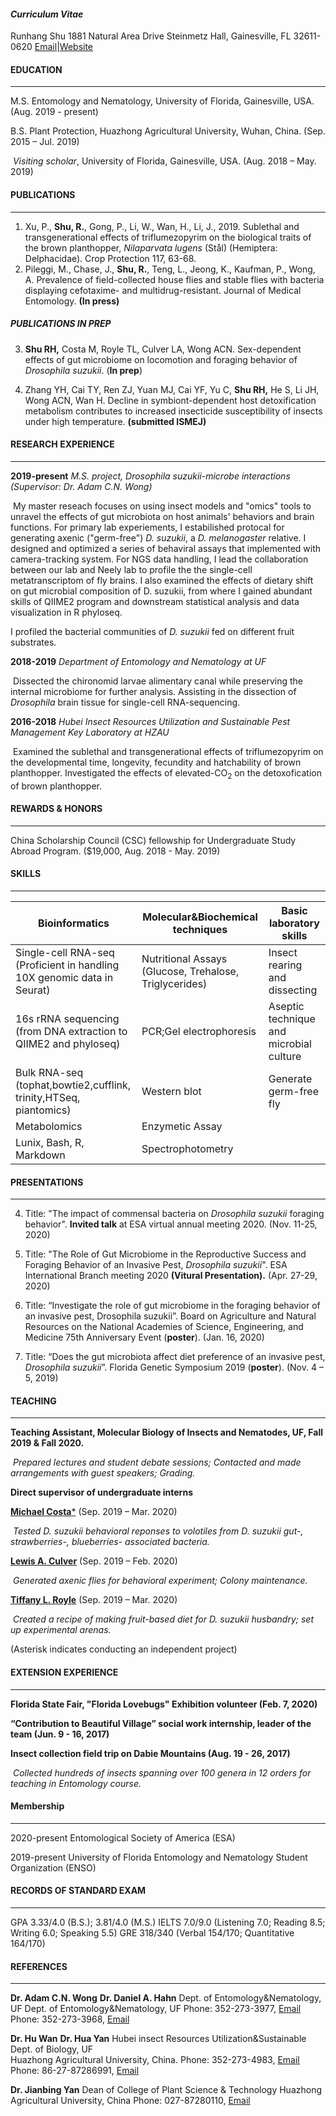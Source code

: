 #### 												             																		*Curriculum Vitae* 

Runhang Shu
1881 Natural Area Drive
Steinmetz Hall, Gainesville, FL 32611-0620
[Email](mailto:r.shu@ufl.edu)|[Website](https://runhangshu.com) 

#### EDUCATION

------

M.S. Entomology and Nematology, University of Florida, Gainesville, USA. (Aug. 2019 - present)

B.S. Plant Protection, Huazhong Agricultural University, Wuhan, China. (Sep. 2015 – Jul. 2019)

​		*Visiting scholar*, University of Florida, Gainesville, USA. (Aug. 2018 – May. 2019)

#### PUBLICATIONS

------

1. Xu, P., **Shu, R.**, Gong, P., Li, W., Wan, H., Li, J., 2019. Sublethal and transgenerational effects of triflumezopyrim on the biological traits of the brown planthopper, *Nilaparvata lugens* (Stål) (Hemiptera: Delphacidae). Crop Protection 117, 63-68.
2. Pileggi, M., Chase, J., **Shu, R.**, Teng, L., Jeong, K., Kaufman, P., Wong, A. Prevalence of field-collected house flies and stable flies with bacteria displaying cefotaxime- and multidrug-resistant. Journal of Medical Entomology. **(In press)**

##### PUBLICATIONS IN PREP

3. **Shu RH,** Costa M, Royle TL, Culver LA, Wong ACN. Sex-dependent effects of gut microbiome on locomotion and foraging behavior of *Drosophila suzukii*. (**In prep**)

2. Zhang YH, Cai TY, Ren ZJ, Yuan MJ, Cai YF, Yu C, **Shu RH,** He S, Li JH, Wong ACN, Wan H. Decline in symbiont-dependent host detoxification metabolism contributes to increased insecticide susceptibility of insects under high temperature. **(submitted ISMEJ)**


#### RESEARCH EXPERIENCE

------

**2019-present**            *M.S. project, Drosophila suzukii-microbe interactions (Supervisor: Dr. Adam C.N. Wong)*

​		My master reseach focuses on using insect models and "omics" tools to unravel the effects of gut microbiota on host animals' behaviors and brain functions. For primary lab experiements, I estabilished protocal for generating axenic ("germ-free") *D. suzukii*, a *D. melanogaster* relative. I designed and optimized a series of behaviral assays that implemented with camera-tracking system. For NGS data handling, I lead the collaboration between our lab and Neely lab to profile the the single-cell metatranscriptom of fly brains. I also examined the effects of dietary shift on gut microbial composition of D. suzukii, from where I gained abundant skills of QIIME2 program and downstream statistical analysis and data visualization in R phyloseq. 

I profiled the bacterial communities of *D. suzukii* fed on different fruit substrates. 

**2018-2019** 				*Department of Entomology and Nematology at UF* 

​		Dissected the chironomid larvae alimentary canal while preserving the internal microbiome for further analysis. Assisting in the dissection of *Drosophila* brain tissue for single-cell RNA-sequencing.

**2016-2018** 				*Hubei Insect Resources Utilization and Sustainable Pest Management Key Laboratory at HZAU*		


​		Examined the sublethal and transgenerational effects of triflumezopyrim on the developmental time, longevity, fecundity and hatchability of brown planthopper. Investigated the effects of elevated-CO<sub>2</sub> on the detoxofication of brown planthopper.

#### REWARDS & HONORS

------

China Scholarship Council (CSC) fellowship for Undergraduate Study Abroad Program. ($19,000, Aug. 2018 - May. 2019)

#### SKILLS

------

| Bioinformatics                                               | Molecular&Biochemical techniques                       | Basic laboratory skills                 |
| ------------------------------------------------------------ | ------------------------------------------------------ | --------------------------------------- |
| Single-cell RNA-seq <br />(Proficient in handling 10X genomic data in Seurat) | Nutritional Assays (Glucose, Trehalose, Triglycerides) | Insect rearing and dissecting           |
| 16s rRNA sequencing <br />(from DNA extraction to QIIME2 and phyloseq) | PCR;Gel electrophoresis                                | Aseptic technique and microbial culture |
| Bulk RNA-seq <br />(tophat,bowtie2,cufflink, trinity,HTSeq, piantomics) | Western blot                                           | Generate germ-free fly                  |
| Metabolomics                                                 | Enzymetic Assay                                        |                                         |
| Lunix, Bash, R, Markdown                                     | Spectrophotometry                                      |                                         |

#### PRESENTATIONS

------

4. Title: "The impact of commensal bacteria on *Drosophila suzukii* foraging behavior". **Invited talk** at ESA virtual annual meeting 2020. (Nov. 11-25, 2020)

3. Title: "The Role of Gut Microbiome in the Reproductive Success and Foraging Behavior of an Invasive Pest, *Drosophila suzukii*". ESA International Branch meeting 2020 **(Vitural Presentation).** (Apr. 27-29, 2020)

2. Title: “Investigate the role of gut microbiome in the foraging behavior of an invasive pest, Drosophila suzukii”. Board on Agriculture and Natural Resources on the National Academies of Science, Engineering, and Medicine 75th Anniversary Event (**poster**). (Jan. 16, 2020)

1. Title: “Does the gut microbiota affect diet preference of an invasive pest, *Drosophila suzukii*”. Florida Genetic Symposium 2019 (**poster**). (Nov. 4 – 5, 2019)

#### TEACHING

------

**Teaching Assistant, Molecular Biology of Insects and Nematodes, UF, Fall 2019 & Fall 2020.** 

​	*Prepared lectures and student debate sessions; Contacted and made arrangements with guest speakers; Grading.* 

**Direct supervisor of undergraduate interns** 

[**Michael Costa***](mailto:costam@ufl.edu) (Sep. 2019 – Mar. 2020)

​	*Tested D. suzukii behavioral reponses to volotiles from D. suzukii gut-, strawberries-, blueberries- associated bacteria.*

[**Lewis A. Culver**](mailto:lewisculver@ufl.edu) (Sep. 2019 – Feb. 2020) 

​	*Generated axenic flies for behavioral experiment; Colony maintenance.*

[**Tiffany L. Royle**](mailto:tiffanyroyle@ufl.edu) (Sep. 2019 – Mar. 2020)

​	*Created a recipe of making fruit-based diet for D. suzukii husbandry; set up experimental arenas.*

(Asterisk indicates conducting an independent project)

#### EXTENSION EXPERIENCE 

------

**Florida State Fair, "Florida Lovebugs" Exhibition volunteer  (Feb. 7, 2020)**

**“Contribution to Beautiful Village” social work internship, leader of the team (Jun. 9 - 16, 2017)**

**Insect collection field trip on Dabie Mountains (Aug. 19 - 26, 2017)**

​	*Collected hundreds of insects spanning over 100 genera in 12 orders for teaching in Entomology course.* 

#### Membership 

------

2020-present	Entomological Society of America (ESA)

2019-present	University of Florida Entomology and Nematology Student Organization (ENSO)

#### RECORDS OF STANDARD EXAM

------

GPA	  3.33/4.0 (B.S.); 3.81/4.0 (M.S.)
IELTS	7.0/9.0 (Listening 7.0; Reading 8.5; Writing 6.0; Speaking 5.5)
GRE	  318/340 (Verbal 154/170; Quantitative 164/170) 

#### REFERENCES

------

**Dr. Adam C.N. Wong** 																		 **Dr. Daniel A. Hahn**
Dept. of Entomology&Nematology, UF				     	                  Dept. of Entomology&Nematology, UF 
Phone: 352-273-3977, [Email](mailto:amdamcnwong@ufl.edu) 														 	  Phone: 352-273-3968, [Email](mailto:dahahn@ufl.edu) 

**Dr. Hu Wan** 																					      **Dr. Hua Yan**
Hubei insect Resources Utilization&Sustainable 					     Dept. of Biology, UF								
Huazhong Agricultural University, China.            						  Phone: 352-273-4983, [Email](mailto:huayan@ufl.edu) 
Phone: 86-27-87286991, [Email](mailto:huwan@mail.hzau.edu.cn)

**Dr. Jianbing Yan**
Dean of College of Plant Science & Technology
Huazhong Agricultural University, China
Phone: 027-87280110, [Email](mailto:yjianbing@mail.hzau.edu.cn)

